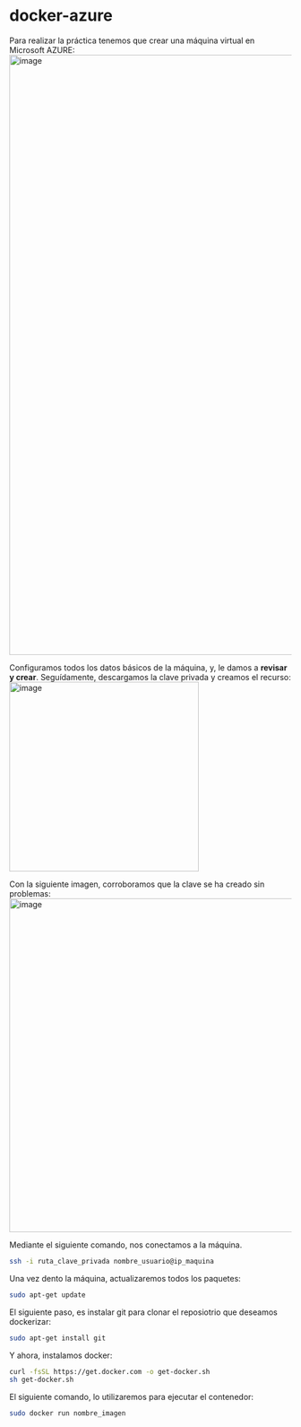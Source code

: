 # docker-azure

Para realizar la práctica tenemos que crear una máquina virtual en Microsoft AZURE:
<img width="1070" alt="image" src="https://user-images.githubusercontent.com/91556453/169309632-163b0ba9-21a3-4ece-8590-e65ff0bd923c.png">

Configuramos todos los datos básicos de la máquina, y, le damos a **revisar y crear**. Seguídamente, descargamos la clave privada y creamos el recurso:
<img width="338" alt="image" src="https://user-images.githubusercontent.com/91556453/169310422-7372b6b5-a5fd-495e-bed9-e7bfb8900b28.png">

Con la siguiente imagen, corroboramos que la clave se ha creado sin problemas:
<img width="595" alt="image" src="https://user-images.githubusercontent.com/91556453/169310645-2e42b83f-71ed-4bbb-ab07-a2ad0d287e39.png">

Mediante el siguiente comando, nos conectamos a la máquina.
```bash
ssh -i ruta_clave_privada nombre_usuario@ip_maquina
```

Una vez dento la máquina, actualizaremos todos los paquetes:
```bash
sudo apt-get update
```

El siguiente paso, es instalar git para clonar el reposiotrio que deseamos dockerizar:
```bash
sudo apt-get install git
```

Y ahora, instalamos docker:
```bash
curl -fsSL https://get.docker.com -o get-docker.sh
sh get-docker.sh
```

El siguiente comando, lo utilizaremos para ejecutar el contenedor:
```bash
sudo docker run nombre_imagen
```
